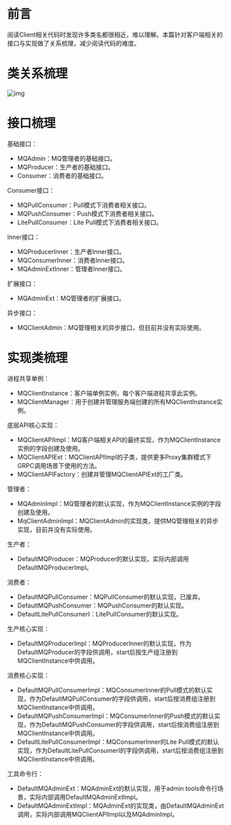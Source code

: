 # 前言
阅读Client相关代码时发现许多类名都很相近，难以理解。本篇针对客户端相关的接口与实现做了关系梳理，减少阅读代码的难度。

# 类关系梳理
![img](https://image.huawei.com/tiny-lts/v1/images/0f971f896e628b75c99b9960866c434e_2946x1392.png)

# 接口梳理

基础接口：
- MQAdmin：MQ管理者的基础接口。
- MQProducer：生产者的基础接口。
- Consumer：消费者的基础接口。

Consumer接口：
- MQPullConsumer：Pull模式下消费者相关接口。
- MQPushConsumer：Push模式下消费者相关接口。
- LitePullConsumer：Lite Pull模式下消费者相关接口。

Inner接口：
- MQProducerInner：生产者Inner接口。
- MQConsumerInner：消费者Inner接口。
- MQAdminExtInner：管理者Inner接口。


扩展接口：
- MQAdminExt：MQ管理者的扩展接口。

异步接口：
- MQClientAdmin：MQ管理相关的异步接口，但目前并没有实际使用。

# 实现类梳理

进程共享单例：
- MQClientInstance：客户端单例实例，每个客户端进程共享此实例。
- MQClientManager：用于创建并管理服务端创建的所有MQClientInstance实例。

底层API核心实现：
- MQClientAPIImpl：MQ客户端相关API的最终实现，作为MQClientInstance实例的字段创建及使用。
- MQClientAPIExt：MQClientAPIImpl的子类，提供更多Proxy集群模式下GRPC调用场景下使用的方法。
- MQClientAPIFactory：创建并管理MQClientAPIExt的工厂类。

管理者：
- MQAdminImpl：MQ管理者的默认实现，作为MQClientInstance实例的字段创建及使用。
- MqClientAdminImpl：MQClientAdmin的实现类，提供MQ管理相关的异步实现，目前并没有实际使用。

生产者：
- DefaultMQProducer：MQProducer的默认实现，实际内部调用DefaultMQProducerImpl。

消费者：
- DefaultMQPullConsumer：MQPullConsumer的默认实现，已废弃。
- DefaultMQPushConsumer：MQPushConsumer的默认实现。
- DefaultLitePullConsumerI：LitePullConsumer的默认实现。

生产核心实现：
- DefaultMQProducerImpl：MQProducerInner的默认实现，作为DefaultMQProducer的字段供调用，start后按生产组注册到MQClientInstance中供调用。

消费核心实现：
- DefaultMQPullConsumerImpl：MQConsumerInner的Pull模式的默认实现，作为DefaultMQPullConsumer的字段供调用，start后按消费组注册到MQClientInstance中供调用。
- DefaultMQPushConsumerImpl：MQConsumerInner的Push模式的默认实现，作为DefaultMQPushConsumer的字段供调用，start后按消费组注册到MQClientInstance中供调用。
- DefaultLitePullConsumerImpl：MQConsumerInner的Lite Pull模式的默认实现，作为DefaultLitePullConsumerI的字段供调用，start后按消费组注册到MQClientInstance中供调用。

工具命令行：
- DefaultMQAdminExt：MQAdminExt的默认实现，用于admin tools命令行场景，实际内部调用DefaultMQAdminExtImpl。
- DefaultMQAdminExtImpl：MQAdminExt的实现类，由DefaultMQAdminExt调用，实际内部调用MQClientAPIImpl以及MQAdminImpl。